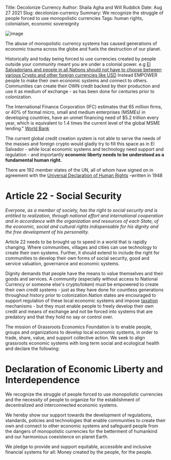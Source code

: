 Title: Decolonize Currency
Author: Shaila Agha and Will Ruddick
Date: Aug 27 2021
Slug: decolonize-currency
Summary: We recognize the struggle of people forced to use monopolistic currencies
Tags: human rights, colonialism, economic sovereignity

![image](images/blog/decolonize-currency1.webp)

The abuse of monopolistic currency systems has caused generations of
economic trauma across the globe and fuels the destruction of our
planet.

Historically and today being forced to use currencies created by people
outside your community meant you are under a colonial power. e.g [El
Salvadorians and people in all Nations should not have to choose between
various Crypto and other foreign currencies like
USD](https://www.coindesk.com/markets/2021/07/14/the-headache-of-crypto-colonialism/)
Instead EMPOWER people to make their own economic systems and connect to
others. Communities can create their OWN credit backed by their
production and use it as medium of exchange - as has been done for
centuries prior to colonization.

The International Finance Corporation (IFC) estimates that 65 million
firms, or 40% of formal micro, small and medium enterprises (MSMEs) in
developing countries, have an unmet financing need of $5.2 trillion
every year, which is equivalent to 1.4 times the current level of the
global MSME lending." [World
Bank](https://www.worldbank.org/en/topic/smefinance/)

The current global credit creation system is not able to serve the needs
of the masses and foreign crypto would gladly try to fill this space as
in El Salvador - while local economic systems and technology need
support and regulation - and importantly **economic liberty needs to be
understood as a fundamental human right.**

There are 192 member states of the UN, all of whom have signed on in
agreement with the [Universal Declaration of Human
Rights](https://www.un.org/en/about-us/universal-declaration-of-human-rights/)
-written in 1948

# Article 22 - Social Security

_Everyone, as a member of society, has the right to social security and
is entitled to realization, through national effort and international
cooperation and in accordance with the organization and resources of
each State, of the economic, social and cultural rights indispensable
for his dignity and the free development of his personality._

Article 22 needs to be brought up to speed in a world that is rapidly
changing. Where communities, villages and cities can use technology to
create their own systems. Further, it should extend to include the right
for communities to develop their own forms of social security, good and
service valuation, governance and economic systems.

Dignity demands that people have the means to value themselves and their
goods and services. A community (especially without access to National
Currency or someone else's crypto/token) must be empowered to create
their own credit systems - just as they have done for countless
generations throughout history prior to colonization.Nation states are
encouraged to support regulation of these local economic systems and
impose
[taxation](https://www.grassrootseconomics.org/taxation-community.html)
mechanisms - but they must enable people to freely develop their own
credit and means of exchange and not be forced into systems that are
predatory and that they hold no say or control over.

The mission of Grassroots Economics Foundation is to enable people,
groups and organizations to develop local economic systems, in order to
trade, share, value, and support collective action. We seek to align
grassroots economic systems with long term social and ecological health
and declare the following:

# Declaration of Economic Liberty and Interdependence

We recognize the struggle of people forced to use monopolistic
currencies and the necessity of people to organize for the establishment
of decentralized and interconnected economic systems.

We hereby show our support towards the development of regulations,
standards, policies and technologies that enable communities to create
their own and connect to other economic systems and safeguard people
from the dangers of monopolistic currencies for the betterment of
humankind and our harmonious coexistence on planet Earth.

We pledge to provide and support equitable, accessible and inclusive
financial systems for all: Money created by the people, for the people.
